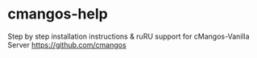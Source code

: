 # cmangos-help
Step by step installation instructions & ruRU support
for cMangos-Vanilla Server https://github.com/cmangos
